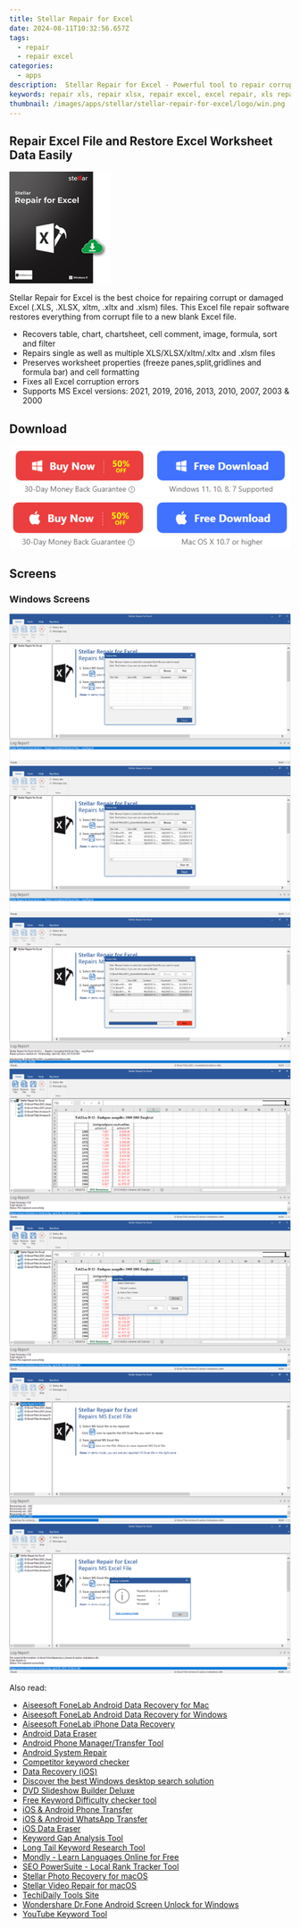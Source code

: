 ```yaml
---
title: Stellar Repair for Excel
date: 2024-08-11T10:32:56.657Z
tags: 
  - repair
  - repair excel
categories: 
  - apps
description:  Stellar Repair for Excel - Powerful tool to repair corrupt Excel files (.xls, .xlsx, .xltm, .xltx, and .xlsm) and recover all the data with 100% integrity. Recommended by MVPs and Certified Excel experts, The tool can repair corrupted workbooks of Excel 2024, 2023, 2021, 2019, 2016, and older versions. 
keywords: repair xls, repair xlsx, repair excel, excel repair, xls repair, xlsx repair, excel recovery, xls recovery, xlsx recovery, excel file repair, xls file repair, xlsx file repair, excel file recovery, xls file recovery, xlsx file recovery, excel repair tool, xls repair tool, xlsx repair tool, excel recovery tool, xls recovery tool, xlsx recovery tool, excel file repair tool, xls file repair tool, xlsx file repair tool, excel file recovery tool, xls file recovery tool, xlsx file recovery tool
thumbnail: /images/apps/stellar/stellar-repair-for-excel/logo/win.png
---
```


## Repair Excel File and Restore Excel Worksheet Data Easily

![logo](/images/apps/stellar/stellar-repair-for-excel/logo/win.png)

Stellar Repair for Excel is the best choice for repairing corrupt or damaged Excel (.XLS, .XLSX, xltm, .xltx and .xlsm) files. This Excel file repair software restores everything from corrupt file to a new blank Excel file.

- Recovers table, chart, chartsheet, cell comment, image, formula, sort and filter
- Repairs single as well as multiple XLS/XLSX/xltm/.xltx and .xlsm files
- Preserves worksheet properties (freeze panes,split,gridlines and formula bar) and cell formatting
- Fixes all Excel corruption errors
- Supports MS Excel versions: 2021, 2019, 2016, 2013, 2010, 2007, 2003 & 2000

## Download

[![Download](/images/common/buy-download-win.png)](https://secure.2checkout.com/order/cart.php?PRODS=4605232&QTY=1&AFFILIATE=108875)
[![Download](/images/common/buy-download-mac.png)](https://secure.2checkout.com/order/cart.php?PRODS=4605891&QTY=1&AFFILIATE=108875)

## Screens

### Windows Screens

![1.png](/images/apps/stellar/stellar-repair-for-excel/pages/win/1.png)
![2.png](/images/apps/stellar/stellar-repair-for-excel/pages/win/2.png)
![3.png](/images/apps/stellar/stellar-repair-for-excel/pages/win/3.png)
![4.png](/images/apps/stellar/stellar-repair-for-excel/pages/win/4.png)
![5.png](/images/apps/stellar/stellar-repair-for-excel/pages/win/5.png)
![6.png](/images/apps/stellar/stellar-repair-for-excel/pages/win/6.png)
![7.png](/images/apps/stellar/stellar-repair-for-excel/pages/win/7.png)


<ins class="adsbygoogle"
    style="display:block"
    data-ad-format="autorelaxed"
    data-ad-client="ca-pub-7571918770474297"
    data-ad-slot="1223367746"></ins>





<span class="atpl-alsoreadstyle">Also read:</span>
<div><ul>
<li><a href="https://tools.techidaily.com/aiseesoft-android-data-recovery-for-mac/"><u>Aiseesoft FoneLab Android Data Recovery for Mac</u></a></li>
<li><a href="https://tools.techidaily.com/aiseesoft-android-data-recovery-for-win/"><u>Aiseesoft FoneLab Android Data Recovery for Windows</u></a></li>
<li><a href="https://tools.techidaily.com/aiseesoft-iphone-data-recovery/"><u>Aiseesoft FoneLab iPhone Data Recovery</u></a></li>
<li><a href="https://tools.techidaily.com/wondershare/drfone/android-data-eraser/"><u>Android Data Eraser</u></a></li>
<li><a href="https://tools.techidaily.com/wondershare/drfone/android-transfer/"><u>Android Phone Manager/Transfer Tool</u></a></li>
<li><a href="https://tools.techidaily.com/wondershare/drfone/android-repair/"><u>Android System Repair</u></a></li>
<li><a href="https://tools.techidaily.com/link-assistant/keyword-research/competitor-tool/"><u>Competitor keyword checker</u></a></li>
<li><a href="https://tools.techidaily.com/wondershare/drfone/data-recovery-iphone/"><u>Data Recovery (iOS)</u></a></li>
<li><a href="https://tools.techidaily.com/copernic/download/"><u>Discover the best Windows desktop search solution</u></a></li>
<li><a href="https://tools.techidaily.com/wondershare/dvd-slideshow-builder-deluxe/download/"><u>DVD Slideshow Builder Deluxe</u></a></li>
<li><a href="https://tools.techidaily.com/link-assistant/keyword-research/keyword-difficulty-tool/"><u>Free Keyword Difficulty checker tool</u></a></li>
<li><a href="https://tools.techidaily.com/wondershare/drfone/phone-switch/"><u>iOS & Android Phone Transfer</u></a></li>
<li><a href="https://tools.techidaily.com/wondershare/drfone/whatsapp-transfer/"><u>iOS & Android WhatsApp Transfer </u></a></li>
<li><a href="https://tools.techidaily.com/wondershare/drfone/ios-data-eraser/"><u>iOS Data Eraser</u></a></li>
<li><a href="https://tools.techidaily.com/link-assistant/keyword-research/keyword-gap/"><u>Keyword Gap Analysis Tool</u></a></li>
<li><a href="https://tools.techidaily.com/link-assistant/keyword-research/long-tail-keyword-research-tool/"><u>Long Tail Keyword Research Tool</u></a></li>
<li><a href="https://tools.techidaily.com/mondly/download/"><u>Mondly - Learn Languages Online for Free</u></a></li>
<li><a href="https://tools.techidaily.com/link-assistant-rank-tracker-local-rankings/"><u>SEO PowerSuite - Local Rank Tracker Tool</u></a></li>
<li><a href="https://tools.techidaily.com/stellar-photo-recovery-for-mac/"><u>Stellar Photo Recovery for macOS</u></a></li>
<li><a href="https://tools.techidaily.com/stellar-video-repair-for-mac/"><u>Stellar Video Repair for macOS</u></a></li>
<li><a href="https://tools.techidaily.com/hello-world/"><u>TechiDaily Tools Site</u></a></li>
<li><a href="https://tools.techidaily.com/wondershare-dr-fone-unlock-android-screen-for-win/"><u>Wondershare Dr.Fone Android Screen Unlock for Windows</u></a></li>
<li><a href="https://tools.techidaily.com/link-assistant/keyword-research/youtube-keyword-tool/"><u>YouTube Keyword Tool</u></a></li>
</ul></div>
